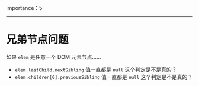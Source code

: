 importance：5

---

# 兄弟节点问题

如果 `elem` 是任意一个 DOM 元素节点……

- `elem.lastChild.nextSibling` 值一直都是 `null` 这个判定是不是真的？
- `elem.children[0].previousSibling` 值一直都是 `null` 这个判定是不是真的？
